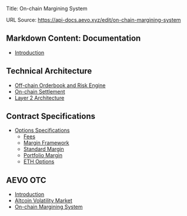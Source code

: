 Title: On-chain Margining System

URL Source: https://api-docs.aevo.xyz/edit/on-chain-margining-system

Markdown Content:
Documentation
-------------

*   [Introduction](https://api-docs.aevo.xyz/edit/integrating-with-aevo-testnet)

Technical Architecture
----------------------

*   [Off-chain Orderbook and Risk Engine](https://api-docs.aevo.xyz/edit/off-chain-orderbook-and-risk-engine)
*   [On-chain Settlement](https://api-docs.aevo.xyz/edit/on-chain-settlement)
*   [Layer 2 Architecture](https://api-docs.aevo.xyz/edit/layer-2-architecture)

Contract Specifications
-----------------------

*   [Options Specifications](https://api-docs.aevo.xyz/edit/fees)
    *   [Fees](https://api-docs.aevo.xyz/edit/fees)
    *   [Margin Framework](https://api-docs.aevo.xyz/edit/margin-rules)
    *   [Standard Margin](https://api-docs.aevo.xyz/edit/standard-margin)
    *   [Portfolio Margin](https://docs.google.com/document/d/1Ho-6kpF0e03-i1ApWEtx5aTTujxDUgn17bUNhkRdT0o/edit?usp=sharing)
    *   [ETH Options](https://api-docs.aevo.xyz/edit/eth-options)

AEVO OTC
--------

*   [Introduction](https://api-docs.aevo.xyz/edit/introduction)
*   [Altcoin Volatility Market](https://api-docs.aevo.xyz/edit/altcoin-volatility-market)
*   [On-chain Margining System](https://api-docs.aevo.xyz/edit/on-chain-margining-system)
